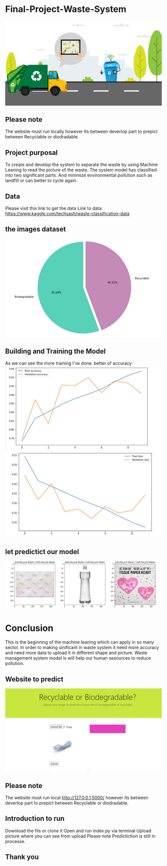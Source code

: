 # Final-Project-Waste-System

![alt text](https://github.com/Wisdom-Miley/Final-Project-Waste-System/blob/master/static/img/waste_system.png?raw=true)
## Please note 
The website must run locally however Its between deverlop part to prepict between Recyclable or diodradable.
## Project purposal
To create and develop the system to separate the waste by using Machine Leaning to read the picture of the waste.
The system model has classified into two significant parts. And minimize environmental pollution such as landfill or can better to cycle again.

## Data
Please visit this link to get the data 
Link to data: https://www.kaggle.com/techsash/waste-classification-data

## the images dataset
![alt text](https://github.com/Wisdom-Miley/Final-Project-Waste-System/blob/master/static/img/Counting%20of%20image.JPG?raw=true)

## Building and Training the Model
As we can see the more training I've done. better of accuracy 
![alt text](https://github.com/Wisdom-Miley/Final-Project-Waste-System/blob/master/static/img/train%20accuracy.JPG?raw=true)
![alt text](https://github.com/Wisdom-Miley/Final-Project-Waste-System/blob/master/static/img/loss.JPG?raw=true)

## let predictict our model 
![alt text](https://github.com/Wisdom-Miley/Final-Project-Waste-System/blob/master/static/img/predicting%20the%20image.JPG?raw=true)

# Conclusion 
This is the beginning of the machine leaning which can apply in so many sector. In order to making sinificant in waste system it need more accuracy and need more data to upload it in different shape and picture. Waste management system model is will help our human sesources to reduce pollution.

## Website to predict 
![alt text](https://github.com/Wisdom-Miley/Final-Project-Waste-System/blob/master/static/img/web_after_image.JPG?raw=true)
## Please note 
The website must run local http://127.0.0.1:5000/ however Its between deverlop part to prepict between Recyclable or diodradable.
## Introduction to run 
Download the fils or clone it
Open and run index.py via terminal 
Upload picture where you can see from upload
Please note Predictiction is still in processe.
## Thank you 


